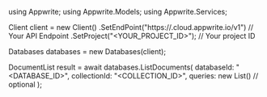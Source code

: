 using Appwrite;
using Appwrite.Models;
using Appwrite.Services;

Client client = new Client()
    .SetEndPoint("https://<REGION>.cloud.appwrite.io/v1") // Your API Endpoint
    .SetProject("<YOUR_PROJECT_ID>"); // Your project ID

Databases databases = new Databases(client);

DocumentList result = await databases.ListDocuments(
    databaseId: "<DATABASE_ID>",
    collectionId: "<COLLECTION_ID>",
    queries: new List<string>() // optional
);